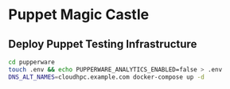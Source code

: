# Puppet Magic Castle

## Deploy Puppet Testing Infrastructure

```bash
cd pupperware
touch .env && echo PUPPERWARE_ANALYTICS_ENABLED=false > .env
DNS_ALT_NAMES=cloudhpc.example.com docker-compose up -d
```
